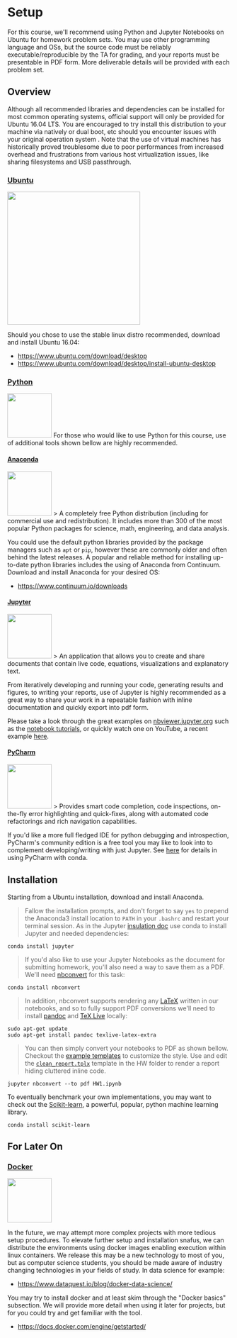# Setup
 For this course, we'll recommend using Python and Jupyter Notebooks on Ubuntu for homework problem sets. You may use other programming language and OSs, but the source code must be reliably executable/reproducible by the TA for grading, and your reports must be presentable in PDF form. More deliverable details will be provided with each problem set.

## Overview
Although all recommended libraries and dependencies can be installed for most common operating systems, official support will only be provided for Ubuntu 16.04 LTS. You are encouraged to try install this distribution to your machine via natively or dual boot, etc should you encounter issues with your original operation system . Note that the use of virtual machines has historically proved troublesome due to poor performances from increased overhead and frustrations from various host virtualization issues, like sharing filesystems and USB passthrough.

### [Ubuntu](https://www.ubuntu.com/)
<img src="https://upload.wikimedia.org/wikipedia/commons/thumb/9/9d/Ubuntu_logo.svg/1280px-Ubuntu_logo.svg.png" width="300">

Should you chose to use the stable linux distro recommended, download and install Ubuntu 16.04:
 * https://www.ubuntu.com/download/desktop
 * https://www.ubuntu.com/download/desktop/install-ubuntu-desktop

### [Python](https://www.python.org/)
<img src="https://www.python.org/static/img/python-logo@2x.png" height="100">
For those who would like to use Python for this course, use of additional tools shown bellow are highly recommended.

#### [Anaconda](https://www.continuum.io/why-anaconda)  
<img src="https://upload.wikimedia.org/wikipedia/en/c/cd/Anaconda_Logo.png" height="100">
 > A completely free Python distribution (including for commercial use and redistribution). It includes more than 300 of the most popular Python packages for science, math, engineering, and data analysis.

 You could use the default python libraries provided by the package managers such as `apt` or `pip`, however these are commonly older and often behind the latest releases. A popular and reliable method for installing up-to-date python libraries includes the using of Anaconda from Continuum. Download and install Anaconda for your desired OS:
* https://www.continuum.io/downloads

#### [Jupyter](http://jupyter.org/)  
<img src="http://jupyter.org/assets/nav_logo.svg" height="100">
 > An application that allows you to create and share documents that contain live code, equations, visualizations and explanatory text.

From iteratively developing and running your code, generating results and figures, to writing your reports, use of Jupyter is highly recommended as a great way to share your work in a repeatable fashion with inline documentation and quickly export into pdf form.

Please take a look through the great examples on [nbviewer.jupyter.org](http://nbviewer.jupyter.org/) such as the [notebook tutorials](http://nbviewer.jupyter.org/github/ipython/ipython/blob/4.0.x/examples/Notebook/Index.ipynb), or quickly watch one on YouTube, a recent example [here](https://www.youtube.com/watch?v=HW29067qVWk).

#### [PyCharm](https://www.jetbrains.com/pycharm/)
<img src="https://d3nmt5vlzunoa1.cloudfront.net/pycharm/files/2015/12/PyCharm_400x400_Twitter_logo_white.png" height="100">
 > Provides smart code completion, code inspections, on-the-fly error highlighting and quick-fixes, along with automated code refactorings and rich navigation capabilities.

If you'd like a more full fledged IDE for python debugging and introspection, PyCharm's community edition is a free tool you may like to look into to complement developing/writing with just Jupyter. See [here](https://www.jetbrains.com/help/pycharm/2016.3/conda-support-creating-conda-environment.html) for details in using PyCharm with conda.

## Installation
Starting from a Ubuntu installation, download and install Anaconda.
> Fallow the installation prompts, and don't forget to say `yes` to prepend the Anaconda3 install location to `PATH` in your `.bashrc` and restart your terminal session. As in the Jupyter [insulation doc](http://jupyter.readthedocs.org/en/latest/install.html) use conda to install Jupyter and needed dependencies:

```command
conda install jupyter
```

> If you'd also like to use your Jupyter Notebooks as the document for submitting homework, you'll also need a way to save them as a PDF. We'll need [nbconvert](https://github.com/jupyter/nbconvert) for this task:

```command
conda install nbconvert
```

> In addition, nbconvert supports rendering any [LaTeX](https://www.latex-project.org/) written in our notebooks, and so to fully support PDF conversions we'll need to install [pandoc](http://pandoc.org/) and [TeX Live](https://help.ubuntu.com/community/LaTeX) locally:

```command
sudo apt-get update
sudo apt-get install pandoc texlive-latex-extra
```

> You can then simply convert your notebooks to PDF as shown bellow. Checkout the [example templates](https://github.com/jupyter/nbconvert-examples/tree/master/latex_cell_style) to customize the style. Use and edit the [`clean_report.tplx`](https://github.com/CS7616/CS7616/blob/master/HW/HW0/clean_report.tplx) template in the HW folder to render a report hiding cluttered inline code.

```command
jupyter nbconvert --to pdf HW1.ipynb
```

To eventually benchmark your own implementations, you may want to check out the [Scikit-learn](http://scikit-learn.org/), a powerful, popular, python machine learning library.
```command
conda install scikit-learn
```

## For Later On
### [Docker](https://www.docker.com/)
<img src="https://upload.wikimedia.org/wikipedia/commons/7/79/Docker_%28container_engine%29_logo.png" height="100">

In the future, we may attempt more complex projects with more tedious setup procedures. To elevate further setup and installation snafus, we can distribute the environments using docker images enabling execution within linux containers. We release  this may be a new technology to most of you, but as computer science students, you should be made aware of industry changing technologies in your fields of study. In data science for example:
* https://www.dataquest.io/blog/docker-data-science/

You may try to install docker and at least skim through the "Docker basics" subsection. We will provide more detail when using it later for projects, but for you could try and get familiar with the tool.
* https://docs.docker.com/engine/getstarted/
